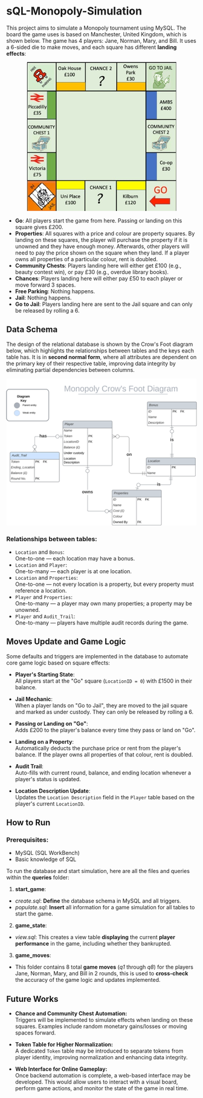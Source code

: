 # sQL-Monopoly-Simulation

This project aims to simulate a Monopoly tournament using MySQL. The board the game uses is based on Manchester, United Kingdom, which is shown below. The game has 4 players: Jane, Norman, Mary, and Bill. It uses a 6-sided die to make moves, and each square has different **landing effects**:

<p align="center">
  <img src="monopoly.jpg"/>
</p>

- **Go**: All players start the game from here. Passing or landing on this square gives £200.
- **Properties**: All squares with a price and colour are property squares. By landing on these squares, the player will purchase the property if it is unowned and they have enough money. Afterwards, other players will need to pay the price shown on the square when they land. If a player owns all properties of a particular colour, rent is doubled.
- **Community Chests**: Players landing here will either get £100 (e.g., beauty contest win), or pay £30 (e.g., overdue library books).
- **Chances**: Players landing here will either pay £50 to each player or move forward 3 spaces.
- **Free Parking**: Nothing happens.
- **Jail**: Nothing happens.
- **Go to Jail**: Players landing here are sent to the Jail square and can only be released by rolling a 6.

## Data Schema

The design of the relational database is shown by the Crow's Foot diagram below, which highlights the relationships between tables and the keys each table has. It is in **second normal form**, where all attributes are dependent on the primary key of their respective table, improving data integrity by eliminating partial dependencies between columns.

<p align="center">
  <img src="monopoly_cfd.svg"/>
</p>

### Relationships between tables:

- `Location` and `Bonus`:  
  One-to-one — each location may have a bonus.
- `Location` and `Player`:  
  One-to-many — each player is at one location.
- `Location` and `Properties`:  
  One-to-one — not every location is a property, but every property must reference a location.
- `Player` and `Properties`:  
  One-to-many — a player may own many properties; a property may be unowned.
- `Player` and `Audit_Trail`:  
  One-to-many — players have multiple audit records during the game.
  
## Moves Update and Game Logic

Some defaults and triggers are implemented in the database to automate core game logic based on square effects:

- **Player's Starting State**:  
  All players start at the "Go" square (`LocationID = 0`) with £1500 in their balance.

- **Jail Mechanic**:  
  When a player lands on "Go to Jail", they are moved to the jail square and marked as under custody. They can only be released by rolling a 6.

- **Passing or Landing on "Go"**:  
  Adds £200 to the player's balance every time they pass or land on "Go".

- **Landing on a Property**:  
  Automatically deducts the purchase price or rent from the player's balance. If the player owns all properties of that colour, rent is doubled.

- **Audit Trail**:  
  Auto-fills with current round, balance, and ending location whenever a player's status is updated.

- **Location Description Update**:  
  Updates the `Location Description` field in the `Player` table based on the player's current `LocationID`.

## How to Run

### Prerequisites:
- MySQL (SQL WorkBench)
- Basic knowledge of SQL

To run the database and start simulation, here are all the files and queries within the **queries** folder:

1. **start_game**:
  - *create.sql*: **Define** the database schema in MySQL and all triggers.
  - *populate.sql*: **Insert** all information for a game simulation for all tables to start the game.

2. **game_state**:
  - *view.sql*: This creates a view table **displaying** the current **player performance** in the game, including whether they bankrupted.

3. **game_moves**:
  - This folder contains 8 total **game moves** (*q1* through *q8*) for the players Jane, Norman, Mary, and Bill in 2 rounds, this is used to **cross-check** the accuracy of the game logic and updates implemented.

## Future Works

- **Chance and Community Chest Automation:**  
  Triggers will be implemented to simulate effects when landing on these squares. Examples include random monetary gains/losses or moving spaces forward.

- **Token Table for Higher Normalization:**  
  A dedicated `Token` table may be introduced to separate tokens from player identity, improving normalization and enhancing data integrity.

- **Web Interface for Online Gameplay:**  
  Once backend automation is complete, a web-based interface may be developed. This would allow users to interact with a visual board, perform game actions, and monitor the state of the game in real time.
